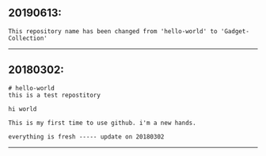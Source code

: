 
## 20190613:
    This repository name has been changed from 'hello-world' to 'Gadget-Collection'

------------------------------------------------------------------------------------------------------------------------------------------
## 20180302:
    # hello-world
    this is a test repostitory

    hi world

    This is my first time to use github. i'm a new hands. 

    everything is fresh ----- update on 20180302
------------------------------------------------------------------------------------------------------------------------------------------
